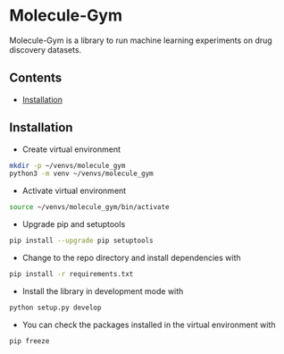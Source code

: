 # Molecule-Gym

Molecule-Gym is a library to run machine learning experiments on drug discovery datasets.

## Contents

- [Installation](#installation)

## Installation

- Create virtual environment
```bash
mkdir -p ~/venvs/molecule_gym
python3 -m venv ~/venvs/molecule_gym
```
- Activate virtual environment
```bash
source ~/venvs/molecule_gym/bin/activate
```
- Upgrade pip and setuptools
```bash
pip install --upgrade pip setuptools
```
- Change to the repo directory and install dependencies with
```bash
pip install -r requirements.txt
```
- Install the library in development mode with
```bash
python setup.py develop
```
- You can check the packages installed in the virtual environment with
```bash
pip freeze
```
